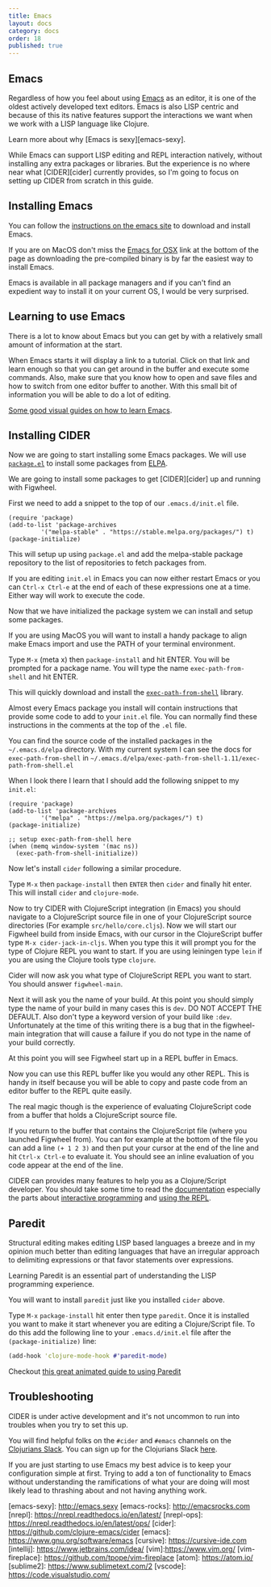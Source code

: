 ```yaml
---
title: Emacs
layout: docs
category: docs
order: 18
published: true
---
```


## Emacs

<div class="lead-in"> Regardless of how you feel about using <a
href="https://www.gnu.org/software/emacs">Emacs</a> as an editor, it
is one of the oldest actively developed text editors. Emacs is also
LISP centric and because of this its native features support the
interactions we want when we work with a LISP language like
Clojure.</div>

Learn more about why [Emacs is sexy][emacs-sexy].

While Emacs can support LISP editing and REPL interaction natively,
without installing any extra packages or libraries. But the experience
is no where near what [CIDER][cider] currently provides, so I'm going
to focus on setting up CIDER from scratch in this guide.

## Installing Emacs

You can follow the
[instructions on the emacs site](https://www.gnu.org/software/emacs/download.html)
to download and install Emacs.

If you are on MacOS don't miss the
[Emacs for OSX](https://emacsformacosx.com) link at the bottom of the
page as downloading the pre-compiled binary is by far the easiest way
to install Emacs.

Emacs is available in all package managers and if you can't find an
expedient way to install it on your current OS, I would be very
surprised.

## Learning to use Emacs

There is a lot to know about Emacs but you can get by with a
relatively small amount of information at the start.

When Emacs starts it will display a link to a tutorial. Click on that
link and learn enough so that you can get around in the buffer and
execute some commands. Also, make sure that you know how to open and
save files and how to switch from one editor buffer to another. With
this small bit of information you will be able to do a lot of editing.

[Some good visual guides on how to learn Emacs](http://emacs.sexy/#learn).

## Installing CIDER

Now we are going to start installing some Emacs packages. We will use
[`package.el`](https://www.emacswiki.org/emacs/InstallingPackages) to
install some packages from [ELPA](https://elpa.gnu.org/).

We are going to install some packages to get
[CIDER][cider] up and running with Figwheel.

First we need to add a snippet to the top of our `.emacs.d/init.el`
file.

```elisp
(require 'package)
(add-to-list 'package-archives
	     '("melpa-stable" . "https://stable.melpa.org/packages/") t)
(package-initialize)
```

This will setup up using `package.el` and add the melpa-stable package
repository to the list of repositories to fetch packages from.

If you are editing `init.el` in Emacs you can now either restart Emacs
or you can `Ctrl-x Ctrl-e` at the end of each of these expressions one
at a time. Either way will work to execute the code.

Now that we have initialized the package system we can install and
setup some packages.

If you are using MacOS you will want to install a handy package to
align make Emacs import and use the PATH of your terminal environment.

Type `M-x` (meta x) then `package-install` and hit ENTER. You will be
prompted for a package name. You will type the name
`exec-path-from-shell` and hit ENTER.

This will quickly download and install the
[`exec-path-from-shell`](https://github.com/purcell/exec-path-from-shell)
library.

Almost every Emacs package you install will contain instructions that
provide some code to add to your `init.el` file. You can normally find
these instructions in the comments at the top of the `.el` file.

You can find the source code of the installed packages in the
`~/.emacs.d/elpa` directory. With my current system I can see the docs
for `exec-path-from-shell` in
`~/.emacs.d/elpa/exec-path-from-shell-1.11/exec-path-from-shell.el`

When I look there I learn that I should add the following snippet to
my `init.el`:

```elisp
(require 'package)
(add-to-list 'package-archives
	     '("melpa" . "https://melpa.org/packages/") t)
(package-initialize)

;; setup exec-path-from-shell here
(when (memq window-system '(mac ns))
  (exec-path-from-shell-initialize))
```

Now let's install `cider` following a similar procedure.

Type `M-x` then `package-install` then `ENTER` then `cider` and
finally hit enter. This will install `cider` and `clojure-mode`.

Now to try CIDER with ClojureScript integration (in Emacs) you should
navigate to a ClojureScript source file in one of your ClojureScript
source directories (For example `src/hello/core.cljs`). Now we will
start our Figwheel build from inside Emacs, with our cursor in the
ClojureScript buffer type `M-x cider-jack-in-cljs`. When you type this
it will prompt you for the type of Clojure REPL you want to start. If
you are using leiningen type `lein` if you are using the Clojure tools
type `clojure`.

Cider will now ask you what type of ClojureScript REPL you want to
start. You should answer `figwheel-main`.

Next it will ask you the name of your build. At this point you should
simply type the name of your build in many cases this is `dev`. DO NOT
ACCEPT THE DEFAULT. Also don't type a keyword version of your build
like `:dev`. Unfortunately at the time of this writing there is a bug
that in the figwheel-main integration that will cause a failure if you
do not type in the name of your build correctly.

At this point you will see Figwheel start up in a REPL buffer in Emacs.

Now you can use this REPL buffer like you would any other REPL. This
is handy in itself because you will be able to copy and paste code
from an editor buffer to the REPL quite easily.

The real magic though is the experience of evaluating ClojureScript
code from a buffer that holds a ClojureScript source file.

If you return to the buffer that contains the ClojureScript file
(where you launched Figwheel from). You can for example at the bottom
of the file you can add a line `(+ 1 2 3)` and then put your cursor at
the end of the line and hit `Ctrl-x Ctrl-e` to evaluate it. You should
see an inline evaluation of you code appear at the end of the line.

CIDER can provides many features to help you as a Clojure/Script
developer. You should take some time to read the
[documentation](https://cider.readthedocs.io) especially the parts
about [interactive
programming](https://cider.readthedocs.io/en/latest/interactive_programming/)
and [using the
REPL](https://cider.readthedocs.io/en/latest/using_the_repl/).

## Paredit

Structural editing makes editing LISP based languages a breeze and in
my opinion much better than editing languages that have an irregular
approach to delimiting expressions or that favor statements over
expressions.

Learning Paredit is an essential part of understanding the LISP
programming experience.

You will want to install `paredit` just like you installed `cider`
above.

Type `M-x` `package-install` hit enter then type `paredit`. Once it is
installed you want to make it start whenever you are editing a
Clojure/Script file. To do this add the following line to your
`.emacs.d/init.el` file after the `(package-initialize)` line:

```clojure
(add-hook 'clojure-mode-hook #'paredit-mode)
```

Checkout [this great animated guide to using Paredit][paredit-anim]

## Troubleshooting

CIDER is under active development and it's not uncommon to run into
troubles when you try to set this up.

You will find helpful folks on the `#cider` and `#emacs` channels on
the [Clojurians Slack](https://clojurians.slack.com/messages). You can
sign up for the Clojurians Slack [here](http://clojurians.net).

If you are just starting to use Emacs my best advice is to keep your
configuration simple at first. Trying to add a ton of functionality to
Emacs without understanding the ramifications of what your are doing
will most likely lead to thrashing about and not having anything work.


[inf-clojure]: https://github.com/clojure-emacs/inf-clojure
[paredit-anim]:http://danmidwood.com/content/2014/11/21/animated-paredit.html
[emacs-sexy]: http://emacs.sexy [emacs-rocks]: http://emacsrocks.com
[nrepl]: https://nrepl.readthedocs.io/en/latest/
[nrepl-ops]: https://nrepl.readthedocs.io/en/latest/ops/
[cider]: https://github.com/clojure-emacs/cider
[emacs]: https://www.gnu.org/software/emacs
[cursive]: https://cursive-ide.com
[intellij]: https://www.jetbrains.com/idea/
[vim]:https://www.vim.org/
[vim-fireplace]: https://github.com/tpope/vim-fireplace
[atom]: https://atom.io/ [sublime2]: https://www.sublimetext.com/2
[vscode]: https://code.visualstudio.com/



